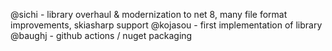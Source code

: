 @sichi - library overhaul & modernization to net 8, many file format improvements, skiasharp support
@kojasou - first implementation of library
@baughj - github actions / nuget packaging
